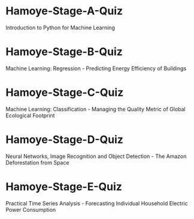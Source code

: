 # Hamoye-Stage-A-Quiz
Introduction to Python for Machine Learning

# Hamoye-Stage-B-Quiz
Machine Learning: Regression - Predicting Energy Efficiency of Buildings

# Hamoye-Stage-C-Quiz
Machine Learning: Classification - Managing the Quality Metric of Global Ecological Footprint


# Hamoye-Stage-D-Quiz
Neural Networks, Image Recognition and Object Detection - The Amazon Deforestation from Space

# Hamoye-Stage-E-Quiz
Practical Time Series Analysis  - Forecasting Individual Household Electric Power Consumption
